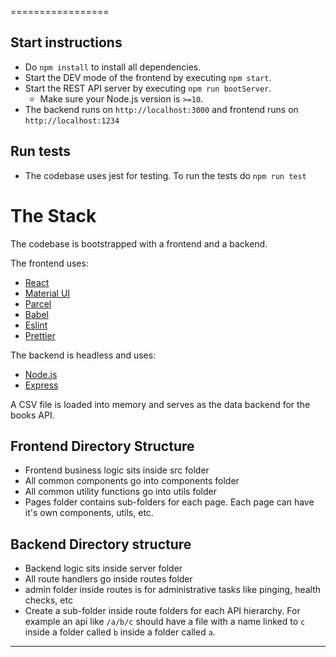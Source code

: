 =================

## Start instructions

- Do `npm install` to install all dependencies.
- Start the DEV mode of the frontend by executing `npm start`.
- Start the REST API server by executing `npm run bootServer`.
  - Make sure your Node.js version is `>=10`.
- The backend runs on `http://localhost:3000` and frontend runs on `http://localhost:1234`

## Run tests

- The codebase uses jest for testing. To run the tests do `npm run test`

# The Stack

The codebase is bootstrapped with a frontend and a backend.

The frontend uses:

- [React](https://reactjs.org/)
- [Material UI](https://material-ui.com/)
- [Parcel](https://parceljs.org/)
- [Babel](https://babeljs.io/)
- [Eslint](https://eslint.org/)
- [Prettier](https://prettier.io/)

The backend is headless and uses:

- [Node.js](https://nodejs.org/en/)
- [Express](https://expressjs.com/)

A CSV file is loaded into memory and serves as the data backend for the books API.

## Frontend Directory Structure

- Frontend business logic sits inside src folder
- All common components go into components folder
- All common utility functions go into utils folder
- Pages folder contains sub-folders for each page. Each page can have it's own components, utils, etc.

## Backend Directory structure

- Backend logic sits inside server folder
- All route handlers go inside routes folder
- admin folder inside routes is for administrative tasks like pinging, health checks, etc
- Create a sub-folder inside route folders for each API hierarchy. For example an api like `/a/b/c` should have a file with a name linked to `c` inside a folder called `b` inside a folder called `a`.

---
